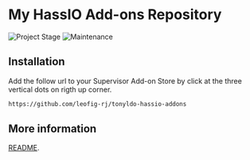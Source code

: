 # My HassIO Add-ons Repository

![Project Stage][project-stage-shield]
![Maintenance][maintenance-shield]

## Installation

Add the follow url to your Supervisor Add-on Store by click at the three vertical dots on rigth up corner.

```txt
https://github.com/leofig-rj/tonyldo-hassio-addons
```

## More information

[README](https://github.com/leofig-rj/tonyldo-hassio-addons/blob/master/ttlock2mqtt/README.md).

[project-stage-shield]: https://img.shields.io/badge/project%20stage-development%20beta-red.svg
[maintenance-shield]: https://img.shields.io/maintenance/yes/2022.svg
